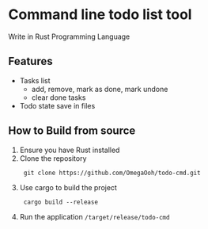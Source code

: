 # Command line todo list tool
Write in Rust Programming Language

## Features
- Tasks list
    - add, remove, mark as done, mark undone
    - clear done tasks
- Todo state save in files

## How to Build from source
1. Ensure you have Rust installed
2. Clone the repository
   ```shell
    git clone https://github.com/OmegaOoh/todo-cmd.git
   ```
4. Use cargo to build the project
   ```shell
    cargo build --release
   ```
4. Run the application `/target/release/todo-cmd`